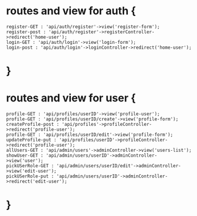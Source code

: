 # routes and view for auth {
    register-GET : 'api/auth/register'->view('register-form');
    register-post : 'api/auth/register'->registerController->redirect('home-user');
    login-GET : 'api/auth/login'->view('login-form');
    login-post : 'api/auth/login'->loginController->redirect('home-user');
# }

# routes and view for user {
    profile-GET : 'api/profiles/userID'->view('profile-user');
    profile-GET : 'api/profiles/userID/create'->view('profile-form');
    createProfile-post : 'api/profiles'->profileController->redirect('profile-user');
    profile-GET : 'api/profiles/userID/edit'->view('profile-form');
    updateProfile-put : 'api/profiles/userID'->profileController->redirect('profile-user');
    allUsers-GET : 'api/admin/users'->adminController->view('users-list');
    showUser-GET : 'api/admin/users/userID'->adminController->view('user');
    pickUSerRole-GET : 'api/admin/users/userID/edit'->adminController->view('edit-user');
    pickUSerRole-put : 'api/admin/users/userID'->adminController->redirect('edit-user');

# }



